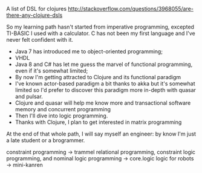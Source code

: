 A list of DSL for clojures
http://stackoverflow.com/questions/3968055/are-there-any-clojure-dsls

So my learning path hasn't started from imperative programming, excepted TI-BASIC I used with a calculator. C has not been my first language and I've never felt confident with it.

 * Java 7 has introduced me to object-oriented programming;
 * VHDL
 * Java 8 and C# has let me guess the marvel of functional programming, even if it's somewhat limited;
 * By now I'm getting attracted to Clojure and its functional paradigm
 * I've known actor-based paradigm a bit thanks to akka but it's somewhat limited so I'd prefer to discover this paradigm more in-depth with quasar and pulsar.
 * Clojure and quasar will help me know more and transactional software memory and concurrent programming
 * Then I'll dive into logic programming.
 * Thanks with Clojure, I plan to get interested in matrix programming

At the end of that whole path, I will say myself an engineer: by know I'm just a late student or a brogrammer.

constraint programming → trammel
relational programming, constraint logic programming, and nominal logic programming → core.logic
logic for robots → mini-kanren

